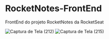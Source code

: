 # RocketNotes-FrontEnd
FrontEnd do projeto RocketNotes da RocketSeat

![Captura de Tela (212)](https://github.com/Matteus1983/RocketNotes-FrontEnd/assets/108637829/c2213642-a0c8-493e-a6c5-2bd38fb20b0f)
![Captura de Tela (215)](https://github.com/Matteus1983/RocketNotes-FrontEnd/assets/108637829/54267885-0792-42fa-8199-748e6d051840)
